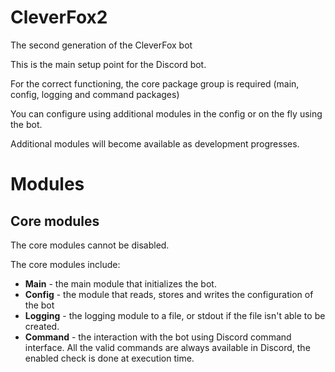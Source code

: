 # CleverFox2
The second generation of the CleverFox bot

This is the main setup point for the Discord bot.

For the correct functioning, the core package group is required (main, config, logging and command packages)

You can configure using additional modules in the config or on the fly using the bot.

Additional modules will become available as development progresses.

# Modules
## Core modules
The core modules cannot be disabled.

The core modules include:
- **Main** - the main module that initializes the bot.
- **Config** - the module that reads, stores and writes the configuration of the bot
- **Logging** - the logging module to a file, or stdout if the file isn't able to be created.
- **Command** - the interaction with the bot using Discord command interface. All the valid commands are always available in Discord, the enabled check is done at execution time.